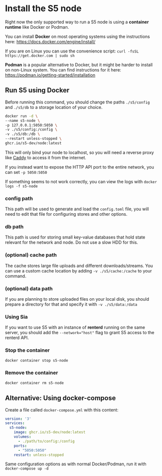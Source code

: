 # Install the S5 node

Right now the only supported way to run a S5 node is using a **container runtime** like Docker or Podman.

You can install **Docker** on most operating systems using the instructions here: <https://docs.docker.com/engine/install/>

If you are on Linux you can use the convenience script: `curl -fsSL https://get.docker.com | sudo sh`

**Podman** is a popular alternative to Docker, but it might be harder to install on non-Linux system. You can find instructions for it here: <https://podman.io/getting-started/installation>

## Run S5 using Docker

Before running this command, you should change the paths `./s5/config` and `./s5/db` to a storage location of your choice.

```bash
docker run -d \
--name s5-node \
-p 127.0.0.1:5050:5050 \
-v ./s5/config:/config \
-v ./s5/db:/db \
--restart unless-stopped \
ghcr.io/s5-dev/node:latest
```

This will only bind your node to localhost, so you will need a reverse proxy like [Caddy](caddy.md) to access it from the internet.

If you instead want to expose the HTTP API port to the entire network, you can set `-p 5050:5050`

If something seems to not work correctly, you can view the logs with `docker logs -f s5-node`

### config path

This path will be used to generate and load the `config.toml` file, you will need to edit that file for configuring stores and other options.

### db path

This path is used for storing small key-value databases that hold state relevant for the network and node. Do not use a slow HDD for this.

### (optional) cache path

The cache stores large file uploads and different downloads/streams. You can use a custom cache location by adding `-v ./s5/cache:/cache` to your command.

### (optional) data path

If you are planning to store uploaded files on your local disk, you should prepare a directory for that and specify it with `-v ./s5/data:/data`

### Using Sia

If you want to use S5 with an instance of **renterd** running on the same server, you should add the `--network="host"` flag to grant S5 access to the renterd API.

### Stop the container

```sh
docker container stop s5-node
```

### Remove the container

```sh
docker container rm s5-node
```

## Alternative: Using docker-compose

Create a file called `docker-compose.yml` with this content:

```yml
version: '3'
services:
  s5-node:
    image: ghcr.io/s5-dev/node:latest
    volumes:
      - ./path/to/config:/config
    ports:
      - "5050:5050"
    restart: unless-stopped
```

Same configuration options as with normal Docker/Podman, run it with `docker-compose up -d`